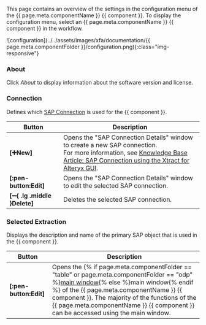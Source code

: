 
This page contains an overview of the settings in the configuration menu of the {{ page.meta.componentName }} {{ component }}.
To display the configuration menu, select an {{ page.meta.componentName }} {{ component }} in the workflow.


![configuration](../../assets/images/xfa/documentation/{{ page.meta.componentFolder }}/configuration.png){:class="img-responsive"} 

### About

Click *About* to display information about the software version and license.

### Connection

Defines which [SAP Connection](../sap-connection/index.md) is used for the {{ component }}.


| Button| Description |
|--------|-------------|
| **[:heavy_plus_sign:New]** | Opens the "SAP Connection Details" window to create a new SAP connection. <br> For more information, see [Knowledge Base Article: SAP Connection using the Xtract for Alteryx GUI](../../knowledge-base/sap-connection-using-xfa-gui.md). |
| **[:pen-button:Edit]** | Opens the "SAP Connection Details" window to edit the selected SAP connection. |
| **[:heavy_minus_sign:{ .lg .middle }Delete]** | Deletes the selected SAP connection. |

### Selected Extraction

Displays the description and name of the primary SAP object that is used in the {{ component }}.

| Button| Description |
|--------|-------------|
| **[:pen-button:Edit]** | Opens the {% if page.meta.componentFolder == "table" or page.meta.componentFolder == "odp" %}[main window](main-window.md){% else %}main window{% endif %} of the {{ page.meta.componentName }} {{ component }}. The majority of the functions of the {{ page.meta.componentName }} {{ component }} can be accessed using the main window. |
